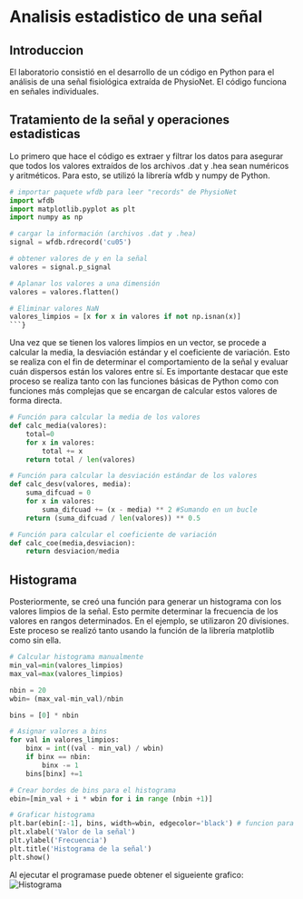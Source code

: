 # Analisis estadistico de una señal
## Introduccion 
El laboratorio consistió en el desarrollo de un código en Python para el análisis de 
una señal fisiológica extraída de PhysioNet. El código funciona en señales individuales.
## Tratamiento de la señal y operaciones estadisticas
Lo primero que hace el código es extraer y filtrar los datos para asegurar que 
todos los valores extraídos de los archivos .dat y .hea sean numéricos y 
aritméticos. Para esto, se utilizó la librería wfdb y numpy de Python.

```python
# importar paquete wfdb para leer "records" de PhysioNet
import wfdb
import matplotlib.pyplot as plt
import numpy as np

# cargar la información (archivos .dat y .hea)
signal = wfdb.rdrecord('cu05')

# obtener valores de y en la señal 
valores = signal.p_signal

# Aplanar los valores a una dimensión
valores = valores.flatten()

# Eliminar valores NaN
valores_limpios = [x for x in valores if not np.isnan(x)]
```}

```
Una vez que se tienen los valores limpios en un vector, se procede a calcular la media, 
la desviación estándar y el coeficiente de variación. Esto se realiza con el fin de determinar el comportamiento de la señal 
y evaluar cuán dispersos están los valores entre sí. Es importante destacar que este proceso se realiza tanto con las funciones 
básicas de Python como con funciones más complejas que se encargan de calcular estos valores de forma directa.

```python
# Función para calcular la media de los valores
def calc_media(valores):
    total=0
    for x in valores:
        total += x
    return total / len(valores)
```

```python
# Función para calcular la desviación estándar de los valores
def calc_desv(valores, media):
    suma_difcuad = 0
    for x in valores:
        suma_difcuad += (x - media) ** 2 #Sumando en un bucle
    return (suma_difcuad / len(valores)) ** 0.5
```

```python
# Función para calcular el coeficiente de variación
def calc_coe(media,desviacion):
    return desviacion/media
```
## Histograma
Posteriormente, se creó una función para generar un histograma con los valores limpios de la señal. 
Esto permite determinar la frecuencia de los valores en rangos determinados. 
En el ejemplo, se utilizaron 20 divisiones. Este proceso se realizó 
tanto usando la función de la librería matplotlib como sin ella.

```python
# Calcular histograma manualmente
min_val=min(valores_limpios)
max_val=max(valores_limpios)

nbin = 20
wbin= (max_val-min_val)/nbin

bins = [0] * nbin

# Asignar valores a bins 
for val in valores_limpios:
    binx = int((val - min_val) / wbin)
    if binx == nbin:
        binx -= 1
    bins[binx] +=1

# Crear bordes de bins para el histograma
ebin=[min_val + i * wbin for i in range (nbin +1)]

# Graficar histograma
plt.bar(ebin[:-1], bins, width=wbin, edgecolor='black') # funcion para graficar diagrama de barras
plt.xlabel('Valor de la señal')
plt.ylabel('Frecuencia')
plt.title('Histograma de la señal')
plt.show()
```
Al ejecutar el programase puede obtener el sigueiente grafico:
![Histograma](images/Histograma.png)
